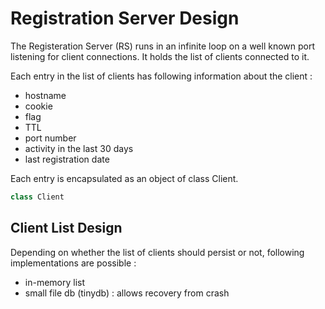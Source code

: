 # Registration Server Design

The Registeration Server (RS) runs in an infinite loop on a well known port listening for client connections. It holds the list of clients connected to it. 

Each entry in the list of clients has following information about the client : 
- hostname
- cookie 
- flag 
- TTL
- port number 
- activity in the last 30 days
- last registration date

Each entry is encapsulated as an object of class Client.

```python
class Client
```

## Client List Design
Depending on whether the list of clients should persist or not, following implementations are possible :
- in-memory list
- small file db (tinydb) : allows recovery from crash 


